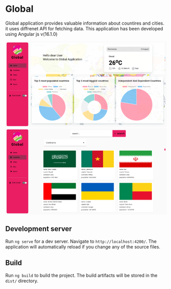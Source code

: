 # Global

Global application provides valuable information about countires and cities. it uses diffrenet API for fetching data.
This application has been developed using Angular js v(16.1.0)

![home page](./src/assets/images/screenshot1.png)
![countries page](./src/assets/images/screenshot2.png)

## Development server

Run `ng serve` for a dev server. Navigate to `http://localhost:4200/`. The application will automatically reload if you change any of the source files.


## Build

Run `ng build` to build the project. The build artifacts will be stored in the `dist/` directory.

